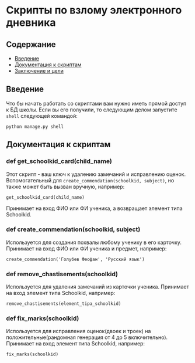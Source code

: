 # Скрипты по взлому электронного дневника

## Содержание

- [Введение](#введение)
- [Документация к скриптам](#документация-к-скриптам)
- [Заключение и цели](#заключение-и-цели)

## Введение

Что бы начать работать со скриптами вам нужно иметь прямой доступ к БД школы. Если вы его получили, то следующим делом запустите `shell` следующей командой:

```python manage.py shell```

## Документация к скриптам

### def get_schoolkid_card(child_name)

Этот скрипт - ваш ключ к удалению замечаний и исправлению оценок. Вспомогательный для `create_commendation(schoolkid, subject)`, но также может быть вызван вручную, например:

```get_schoolkid_card(child_name)```

Принимает на вход ФИО или ФИ ученика, а возвращает элемент типа Schoolkid.

### def create_commendation(schoolkid, subject)

Используется для создания похвалы любому ученику в его карточку. Принимает на вход ФИО или ФИ ученика и предмет, например:

```create_commendation('Голубев Феофан', 'Русский язык')```

### def remove_chastisements(schoolkid)

Используется для удаления замечаний из карточки ученика. Принимает на вход элемент типа Schoolkid, например:

```remove_chastisements(element_tipa_schoolkid)```

### def fix_marks(schoolkid)

Используется для исправления оценок(двоек и троек) на положительные(рандомная генерация от 4 до 5 включительно). Принимает на вход элемент типа Schoolkid, например:

```fix_marks(schoolkid)```